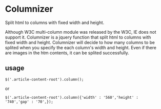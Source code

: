 Columnizer
==========

Split html to columns with fixed width and height.

Although W3C multi-column module was released by the W3C, IE does not support it. Columnizer is a jquery function that split html to columns with fixed width and height. Columnizer will decide to how many columns to be splited when you specify the each column's width and height. Even if there are images in the htm contents, it can be splited successfully.

## usage

	$('.article-content-root').column();
	
or

	$('.article-content-root').column({'width' : '560','height' : '740','gap' : '70',});

